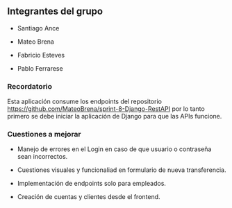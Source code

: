 ## Integrantes del grupo

- Santiago Ance

- Mateo Brena

- Fabricio Esteves

- Pablo Ferrarese

### Recordatorio
Esta aplicación consume los endpoints del repositorio https://github.com/MateoBrena/sprint-8-Django-RestAPI por lo tanto primero se debe iniciar la aplicación de Django para que las APIs funcione.

### Cuestiones a mejorar

- Manejo de errores en el Login en caso de que usuario o contraseña sean incorrectos.

- Cuestiones visuales y funcionaliad en formulario de nueva transferencia.

- Implementación de endpoints solo para empleados.

- Creación de cuentas y clientes desde el frontend.